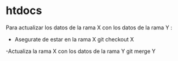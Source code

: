 # htdocs

Para actualizar los datos de la rama X con los datos de la rama Y :

- Asegurate de estar en la rama X
    git checkout X

-Actualiza la rama X con los datos de la rama Y
    git merge Y